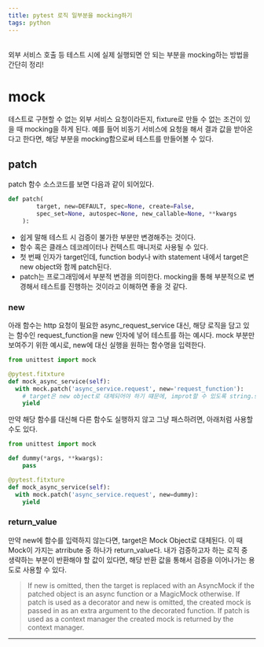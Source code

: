 ```yaml
---
title: pytest 로직 일부분을 mocking하기
tags: python
---
```


<br/>
외부 서비스 호출 등 테스트 시에 실제 실행되면 안 되는 부분을 mocking하는 방법을 간단히 정리!

<!--more-->

# mock

테스트로 구현할 수 없는 외부 서비스 요청이라든지, fixture로 만들 수 없는 조건이 있을 때 mocking을 하게 된다.
예를 들어 비동기 서비스에 요청을 해서 결과 값을 받아온다고 한다면, 해당 부분을 mocking함으로써 테스트를 만들어볼 수 있다.

## patch

patch 함수 소스코드를 보면 다음과 같이 되어있다.

```python
def patch(
        target, new=DEFAULT, spec=None, create=False,
        spec_set=None, autospec=None, new_callable=None, **kwargs
    ):
```

- 쉽게 말해 테스트 시 검증이 불가한 부분만 변경해주는 것이다.
- 함수 혹은 클래스 데코레이터나 컨텍스트 매니저로 사용될 수 있다.
- 첫 번째 인자가 target인데, function body나 with statement 내에서 target은 new object와 함께 patch된다.
- patch는 프로그래밍에서 부분적 변경을 의미한다. mocking을 통해 부분적으로 변경해서 테스트를 진행하는 것이라고 이해하면 좋을 것 같다.

### new
아래 함수는 http 요청이 필요한 async_request_service 대신, 해당 로직을 담고 있는 함수인 request_function을 new 인자에 넣어 테스트를 하는 예시다.
mock 부분만 보여주기 위한 예시로, new에 대신 실행을 원하는 함수명을 입력한다.

```python
from unittest import mock

@pytest.fitxture
def mock_async_service(self):
  with mock.patch('async_service.request', new='request_function'):
    # target은 new object로 대체되어야 하기 떄문에, improt할 수 있도록 string.string.string 형식으로 입력해야 한다.
    yield
```

만약 해당 함수를 대신해 다른 함수도 실행하지 않고 그냥 패스하려면, 아래처럼 사용할 수도 있다.

```python
from unittest import mock

def dummy(*args, **kwargs):
    pass

@pytest.fitxture
def mock_async_service(self):
  with mock.patch('async_service.request', new=dummy):
    yield
```

### return_value
만약 new에 함수를 입력하지 않는다면, target은 Mock Object로 대체된다. 이 때 Mock이 가지는 atrribute 중 하나가 return_value다.
내가 검증하고자 하는 로직 중 생략하는 부분이 반환해야 할 값이 있다면, 해당 반환 값을 통해서 검증을 이어나가는 용도로 사용할 수 있다.

>If new is omitted, then the target is replaced with an
    AsyncMock if the patched object is an async function or a
    MagicMock otherwise. If patch is used as a decorator and new is
    omitted, the created mock is passed in as an extra argument to the
    decorated function. If patch is used as a context manager the created
    mock is returned by the context manager.

---
